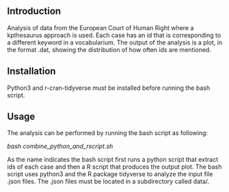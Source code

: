 ## Introduction 
Analysis of data from the European Court of Human Right where a kpthesaurus approach is used. Each case has an id that is corresponding to a different keyword in a vocabularium. The output of the analysis is a plot, in the format .dat, showing the distribution of how often ids are mentioned.  

## Installation 
Python3 and r-cran-tidyverse must be installed before running the bash script. 

## Usage 
The analysis can be performed by running the bash script as following: 

*bash combine_python_and_rscript.sh*

As the name indicates the bash script first runs a python script that extract ids of each case and then a R script that produces the output plot. The bash script uses python3 and the R package tidyverse to analyze the input file .json files. The .json files must be located in a subdirectory called data/.  
